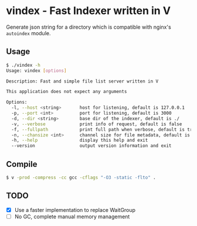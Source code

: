 # vindex - Fast Indexer written in V

Generate json string for a directory which is compatible with nginx's `autoindex` module. 

## Usage

```bash
$ ./vindex -h
Usage: vindex [options] 

Description: Fast and simple file list server written in V

This application does not expect any arguments

Options:
  -l, --host <string>       host for listening, default is 127.0.0.1
  -p, --port <int>          port for listening, default is 3000
  -d, --dir <string>        base dir of the indexer, default is ./
  -v, --verbose             print info of request, default is false
  -f, --fullpath            print full path when verbose, default is true
  -n, --chansize <int>      channel size for file metadata, default is 1000
  -h, --help                display this help and exit
  --version                 output version information and exit
```

## Compile

```bash
$ v -prod -compress -cc gcc -cflags "-O3 -static -flto" .
```

## TODO

- [x] Use a faster implementation to replace WaitGroup
- [ ] No GC, complete manual memory management

